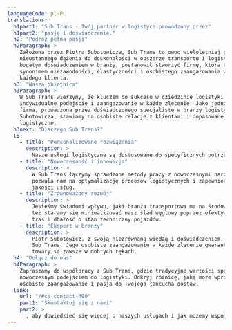 ```yaml
---
languageCode: pl-PL
translations:
  h1part1: "Sub Trans - Twój partner w logistyce prowadzony przez"
  h1part2: "pasję i doświadczenie."
  h2: "Podróż pełna pasji"
  h2Paragraph: >
    Założona przez Piotra Subotowicza, Sub Trans to owoc wieloletniej pracy, pasji i
    nieustannego dążenia do doskonałości w obszarze transportu i logistyki. Piotr, z
    bogatym doświadczeniem w branży, postanowił stworzyć firmę, która będzie
    synonimem niezawodności, elastyczności i osobistego zaangażowania w sukces
    każdego klienta.
  h3: "Nasza obietnica"
  h3Paragraph: >
    W Sub Trans wierzymy, że kluczem do sukcesu w dziedzinie logistyki jest
    indywidualne podejście i zaangażowanie w każde zlecenie. Jako jednoosobowa
    firma, prowadzona przez doświadczonego specjalistę w branży logistycznej, Piotra
    Subotowicza, stawiamy na osobiste relacje z klientami i dopasowane rozwiązania
    logistyczne.
  h3next: "Dlaczego Sub Trans?"
  li:
    - title: "Personalizowane rozwiązania"
      description: >
        Nasze usługi logistyczne są dostosowane do specyficznych potrzeb każdego klienta w Polsce, zapewniając niezawodne i skuteczne rozwiązania transportowe. Współpracujemy z nowoczesnymi technologiami, aby zoptymalizować procesy logistyczne w zgodzie z lokalnymi przepisami i zwyczajami.
    - title: "Nowoczesność i innowacja"
      description: >
        W Sub Trans łączymy sprawdzone metody pracy z nowoczesnymi narzędziami, co
        pozwala nam na optymalizację procesów logistycznych i zapewnienie najwyższej
        jakości usług.
    - title: "Zrównoważony rozwój"
      description: >
        Jesteśmy świadomi wpływu, jaki branża transportowa ma na środowisko. Dlatego
        też staramy się minimalizować nasz ślad węglowy poprzez efektywne planowanie
        tras i dbałość o stan techniczny pojazdów.
    - title: "Ekspert w branży"
      description: >
        Piotr Subotowicz, z swoją niezrównaną wiedzą i doświadczeniem, jest sercem
        Sub Trans. Jego osobiste zaangażowanie w każde zlecenie gwarantuje, że Twoje
        towary są zawsze w dobrych rękach.
  h4: "Dołącz do nas"
  h4Paragraph: >
    Zapraszamy do współpracy z Sub Trans, gdzie tradycyjne wartości spotykają się z
    nowoczesnym podejściem do logistyki. Odkryj różnicę, jaką może wprowadzić
    osobiste zaangażowanie i pasja do Twojego łańcucha dostaw.
  link:
    url: "/#cs-contact-490"
    part1: "Skontaktuj się z nami"
    part2: >
      , aby dowiedzieć się więcej o naszych usługach i jak możemy wspomóc Twój biznes.
---
```

